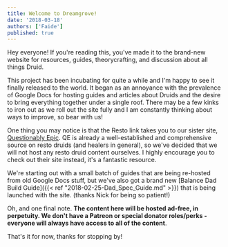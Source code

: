 ```yaml
---
title: Welcome to Dreamgrove!
date: '2018-03-18'
authors: ['Faide']
published: true
---
```


Hey everyone! If you're reading this, you've made it to the brand-new website for resources, guides, theorycrafting, and discussion about all things Druid.

This project has been incubating for quite a while and I'm happy to see it finally released to the world. It began as an annoyance with the prevalence of Google Docs for hosting guides and articles about Druids and the desire to bring everything together under a single roof. There may be a few kinks to iron out as we roll out the site fully and I am constantly thinking about ways to improve, so bear with us!

One thing you may notice is that the Resto link takes you to our sister site, [Questionably Epic](https://questionablyepic.com/). QE is already a well-established and comprehensive source on resto druids (and healers in general), so we've decided that we will not host any resto druid content ourselves. I highly encourage you to check out their site instead, it's a fantastic resource.

We're starting out with a small batch of guides that are being re-hosted from old Google Docs stuff, but we've also got a brand new [Balance Dad Build Guide]({{< ref "2018-02-25-Dad_Spec_Guide.md" >}}) that is being launched with the site. (thanks Nick for being so patient!)

Oh, and one final note. **The content here will be hosted ad-free, in perpetuity.  We don't have a Patreon or special donator roles/perks - everyone will always have access to all of the content**.

That's it for now, thanks for stopping by!

